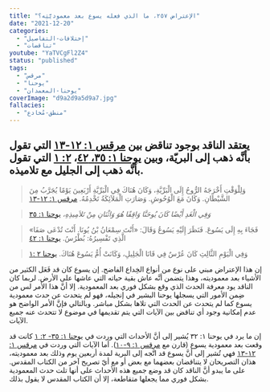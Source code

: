 ```yaml
---
title: "الإعتراض ٢٥٧، ما الذي فعله يسوع بعد معموديَّتِه؟"
date: "2021-12-20"
categories:
  - "إختلافات-التفاصيل"
  - "تناقضات"
youtube: "YaTVCgFl2Z4"
status: "published"
tags:
  - "مرقس"
  - "يوحنا"
  - "يوحنا-المعمدان"
coverImage: "d9a2d9a5d9a7.jpg"
fallacies:
  - "منطق-مُخادع"
---
```


## **يعتقد الناقد بوجود تناقض بين [مرقس ١: ١٢-١٣](https://my.bible.com/bible/101/MRK.1.12-13) التي تقول بأنَّه ذهب إلى البريّة، وبين [يوحنا ١: ٣٥، ٤٢](https://my.bible.com/bible/101/JHN.1.35-42)، [٢: ١](https://my.bible.com/bible/101/JHN.2.1) التي تقول بأنَّه ذهب إلى الجليل مع تلاميذه.**

> وَلِلْوَقْتِ أَخْرَجَهُ الرُّوحُ إِلَى الْبَرِّيَّةِ، وَكَانَ هُنَاكَ فِي الْبَرِّيَّةِ أَرْبَعِينَ يَوْمًا يُجَرَّبُ مِنَ الشَّيْطَانِ. وَكَانَ مَعَ الْوُحُوشِ. وَصَارَتِ الْمَلاَئِكَةُ تَخْدِمُهُ. [مرقس ١: ١٢-١٣](https://my.bible.com/bible/101/MRK.1.12-13)

> _وَفِي الْغَدِ أَيْضًا كَانَ يُوحَنَّا وَاقِفًا هُوَ وَاثْنَانِ مِنْ تَلاَمِيذِهِ،_ [يوحنا ١: ٣٥](https://my.bible.com/bible/101/JHN.1.35)

> فَجَاءَ بِهِ إِلَى يَسُوعَ. فَنَظَرَ إِلَيْهِ يَسُوعُ وَقَالَ: «أَنْتَ سِمْعَانُ بْنُ يُونَا. أَنْتَ تُدْعَى صَفَا» الَّذِي تَفْسِيرُهُ: بُطْرُسُ. [يوحنا ١: ٤٢](https://my.bible.com/bible/101/JHN.1.42)

> وَفِي الْيَوْمِ الثَّالِثِ كَانَ عُرْسٌ فِي قَانَا الْجَلِيلِ، وَكَانَتْ أُمُّ يَسُوعَ هُنَاكَ. [يوحنا ٢ :١](https://my.bible.com/bible/101/JHN.2.1)

إن هذا الإعتراض مبني على نوع من أنواع الخِداع الفاضح. إن يسوع كان قد فَعَل الكثير من الأشياء بعد معموديته، وهذا يتضمن أنَّه عاش بقية حياته التي عاشها على الأرض. لربما كان الناقد يود معرفة الحدث الذي وقع بشكل فوري بعد المعمودية. إلا أنَّ هذا الأمر لس من ضِمن الأمور التي يسجلها يوحنا البشير في إنجيله، فهو لم يتحدث عن حدث معمودية يسوع كما لم يتحدث عن الحدث التي تلاها بشكل مباشر. وبالتالي فإنَّ الأمر الواضح هو عدم إمكانية وجود أي تناقض بين الآيات التي يتم تقديمها في موضوع لا تتحدث عنه جميع الآيات.

إن ما يرد في يوحنا ١: ٣٢ يُشير إلى أنَّ الأحداث التي وردت في [يوحنا ١: ٣٥- ٢: ١](https://my.bible.com/bible/101/JHN.1.35-51) كانت قد وقعت بعد معمودية يسوع (قارن مع [مرقس ١: ٩-١٠](https://my.bible.com/bible/101/MRK.1.9-10)). أما الآيات التي وردت في [مرقس ١: ١٢-١٣](https://my.bible.com/bible/101/MRK.1.12-13) فهي تُشير إلى أنَّ يسوع قد اتَّجه إلى البرية لمدة أربعين يوم وذلك بعد معموديته، هذان التصريحان لا يتناقضان بعضهما مع بعض أو مع أيّ تصريح آخر من الكتاب المقدس. على ما يبدو أنَّ الناقد كان قد وضع جميع هذه الأحداث على أنها تلت حدث المعمودية بشكل فوري مما يجعلها متقاطعة، إلا أن الكتاب المقدس لا يقول بذلك.
